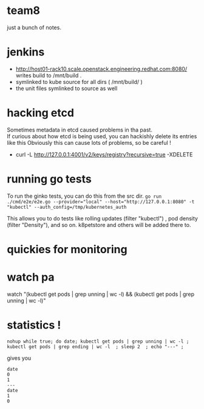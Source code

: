 # team8
just a bunch of notes.

# jenkins

- http://host01-rack10.scale.openstack.engineering.redhat.com:8080/ writes build to /mnt/build .
- symlinked to kube source for all dirs ( /mnt/build/ )
- the unit files symlinked to source as well

# hacking etcd

Sometimes metadata in etcd caused problems in tha past.  
If curious about how etcd is being used, you can hackishly delete its entries like this 
Obviously this can cause lots of problems, so be careful !
- curl -L http://127.0.0.1:4001/v2/keys/registry?recursive=true -XDELETE


# running go tests

To run the ginko tests, you can do this from the src dir.
```go run ./cmd/e2e/e2e.go --provider="local" --host="http://127.0.0.1:8080" -t "kubectl" --auth_config=/tmp/kubernetes_auth``` 

This allows you to do tests like rolling updates (filter "kubectl") , pod density (filter "Density"), and so on.  k8petstore and others will be added there to.

# quickies for monitoring 

# watch pa
watch "(kubectl get pods | grep unning | wc -l) && (kubectl get pods | grep unning | wc -l)"

# statistics ! 

`nohup while true; do date; kubectl get pods | grep unning | wc -l ; kubectl get pods | grep ending | wc -l  ; sleep 2  ; echo "---" ; `

gives you 

```
date
0
1
---
date
1
0
```
